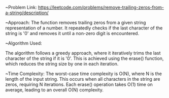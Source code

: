 ~Problem Link: https://leetcode.com/problems/remove-trailing-zeros-from-a-string/description/

~Approach: The function removes trailing zeros from a given string representation of a number. It repeatedly checks if the last character of the string is '0' and removes it until a non-zero digit is encountered.

~Algorithm Used:

The algorithm follows a greedy approach, where it iteratively trims the last character of the string if it is '0'. This is achieved using the erase() function, which reduces the string size by one in each iteration.

~Time Complexity:
The worst-case time complexity is O(N), where N is the length of the input string. This occurs when all characters in the string are zeros, requiring N iterations. Each erase() operation takes O(1) time on average, leading to an overall O(N) complexity.
